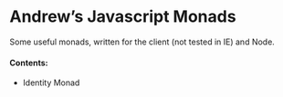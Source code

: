 # Andrew’s Javascript Monads

Some useful monads, written for the client (not tested in IE) and Node.

#### Contents:
- Identity Monad
